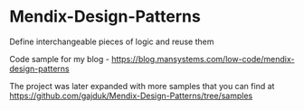 # Mendix-Design-Patterns
Define interchangeable pieces of logic and reuse them

Code sample for my blog - https://blog.mansystems.com/low-code/mendix-design-patterns

The project was later expanded with more samples that you can find at https://github.com/gajduk/Mendix-Design-Patterns/tree/samples
